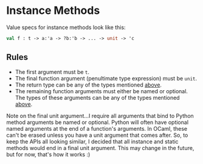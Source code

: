 # Instance Methods

Value specs for instance methods look like this:

```ocaml
val f : t -> a:'a -> ?b:'b -> ... -> unit -> 'c
```

## Rules

* The first argument must be `t`.
* The final function argument (penultimate type expression) must be `unit`.
* The return type can be any of the types mentioned [above](#allowed-types).
* The remaining function arguments must either be named or optional.  The types of these arguments can be any of the types mentioned [above](#allowed-types).

Note on the final unit argument...I require all arguments that bind to Python method arguments be named or optional.  Python will often have optional named arguments at the end of a function's arguments.  In OCaml, these can't be erased unless you have a unit argument that comes after.  So, to keep the APIs all looking similar, I decided that all instance and static methods would end in a final unit argument.  This may change in the future, but for now, that's how it works :)
